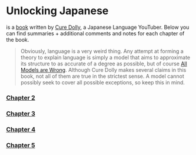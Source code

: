 # Unlocking Japanese

is a [book](https://www.amazon.co.uk/Unlocking-Japanese-Making-simple-really/dp/1539485501) written by [Cure Dolly](https://www.youtube.com/@organicjapanesewithcuredol49), a Japanese Language YouTuber. Below you can find summaries + additional comments and notes for each chapter of the book.

> Obviously, language is a very weird thing. Any attempt at forming a theory to explain language is simply a model that aims to approximate its structure to as accurate of a degree as possible, but of course [All Models are Wrong](https://en.wikipedia.org/wiki/All_models_are_wrong). Although Cure Dolly makes several claims in this book, not all of them are true in the strictest sense. A model cannot possibly seek to cover all possible exceptions, so keep this in mind. 

### [Chapter 2](Chapter2.md)

### [Chapter 3](Chapter3.md)

### [Chapter 4](Chapter4.md)

### [Chapter 5](Chapter5.md)